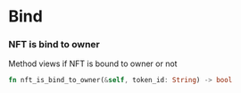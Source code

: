 # Bind

### NFT is bind to owner

Method views if NFT is bound to owner or not

```rust
fn nft_is_bind_to_owner(&self, token_id: String) -> bool
```

